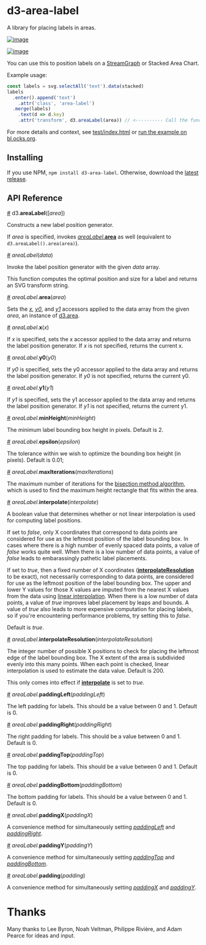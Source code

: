 # d3-area-label

A library for placing labels in areas.

[![image](https://user-images.githubusercontent.com/68416/28745722-a5d9e7a4-749b-11e7-92a8-227a56cd3ead.png)](https://bl.ocks.org/curran/2793201c7025c416c471e30d30546c6b)

[![image](https://user-images.githubusercontent.com/68416/28940637-0376ab84-78b3-11e7-858b-7b0320ea9e5a.png)](https://bl.ocks.org/curran/929c0cb58d5ec8dc1dceb7af20a33320)

You can use this to position labels on a [StreamGraph](http://leebyron.com/streamgraph/) or Stacked Area Chart.

Example usage:

```js
const labels = svg.selectAll('text').data(stacked)
labels
  .enter().append('text')
    .attr('class', 'area-label')
  .merge(labels)
    .text(d => d.key)
    .attr('transform', d3.areaLabel(area)) // <---------- Call the function like this.
```

For more details and context, see [test/index.html](test/index.html) or [run the example on bl.ocks.org](https://bl.ocks.org/curran/2793201c7025c416c471e30d30546c6b).

## Installing

If you use NPM, `npm install d3-area-label`. Otherwise, download the [latest release](https://github.com/curran/d3-area-label/releases/latest).

## API Reference

<a href="#area-label" name="area-label">#</a> d3.<b>areaLabel</b>([<i>area</i>])

Constructs a new label position generator.

If *area* is specified, invokes <a href="#area"><i>areaLabel</i>.<b>area</b></a> as well (equivalent to `d3.areaLabel().area(area)`).

<a name="_areaLabel" href="#_areaLabel">#</a> <i>areaLabel</i>(<i>data</i>)

Invoke the label position generator with the given *data* array.

This function computes the optimal position and size for a label and returns an SVG transform string.

<a name="area" href="#area">#</a> <i>areaLabel</i>.<b>area</b>(<i>area</i>)

Sets the *[x](#x)*, *[y0](#y0)*, and *[y1](#y1)* accessors applied to the data array from the given *area*, an instance of [d3.area](https://github.com/d3/d3-shape#area).

<a name="x" href="#x">#</a> <i>areaLabel</i>.<b>x</b>(<i>x</i>)

If *x* is specified, sets the x accessor applied to the data array and returns the label position generator. If *x* is not specified, returns the current x.

<a name="y0" href="#y0">#</a> <i>areaLabel</i>.<b>y0</b>(<i>y0</i>)

If *y0* is specified, sets the y0 accessor applied to the data array and returns the label position generator. If *y0* is not specified, returns the current y0.

<a name="y1" href="#y1">#</a> <i>areaLabel</i>.<b>y1</b>(<i>y1</i>)

If *y1* is specified, sets the y1 accessor applied to the data array and returns the label position generator. If *y1* is not specified, returns the current y1.

<a name="minHeight" href="#minHeight">#</a> <i>areaLabel</i>.<b>minHeight</b>(<i>minHeight</i>)

The minimum label bounding box height in pixels. Default is 2.

<a name="epsilon" href="#epsilon">#</a> <i>areaLabel</i>.<b>epsilon</b>(<i>epsilon</i>)

The tolerance within we wish to optimize the bounding box height (in pixels). Default is 0.01;

<a name="maxIterations" href="#maxIterations">#</a> <i>areaLabel</i>.<b>maxIterations</b>(<i>maxIterations</i>)

The maximum number of iterations for the [bisection method algorithm](https://en.wikipedia.org/wiki/Bisection_method#Algorithm), which is used to find the maximum height rectangle that fits within the area.

<a name="interpolate" href="#interpolate">#</a> <i>areaLabel</i>.<b>interpolate</b>(<i>interpolate</i>)

A boolean value that determines whether or not linear interpolation is used for computing label positions.

If set to *false*, only X coordinates that correspond to data points are considered for use as the leftmost position of the label bounding box. In cases where there is a high number of evenly spaced data points, a value of *false* works quite well. When there is a low number of data points, a value of *false* leads to embarassingly pathetic label placements.

If set to *true*, then a fixed number of X coordinates (**[interpolateResolution](#interpolateResolution)** to be exact), not necessarily corresponding to data points, are considered for use as the leftmost position of the label bounding box. The upper and lower Y values for those X values are imputed from the nearest X values from the data using [linear interpolation](https://en.wikipedia.org/wiki/Linear_interpolation). When there is a low number of data points, a value of *true* improves label placement by leaps and bounds. A value of *true* also leads to more expensive computation for placing labels, so if you're encountering performance problems, try setting this to *false*.

Default is *true*.

<a name="interpolateResolution" href="#interpolateResolution">#</a> <i>areaLabel</i>.<b>interpolateResolution</b>(<i>interpolateResolution</i>)

The integer number of possible X positions to check for placing the leftmost edge of the label bounding box. The X extent of the area is subdivided evenly into this many points. When each point is checked, linear interpolation is used to estimate the data value. Default is 200.

This only comes into effect if **[interpolate](#interpolate)** is set to *true*.

<a name="paddingLeft" href="#paddingLeft">#</a> <i>areaLabel</i>.<b>paddingLeft</b>(<i>paddingLeft</i>)

The left padding for labels. This should be a value between 0 and 1. Default is 0.

<a name="paddingRight" href="#paddingRight">#</a> <i>areaLabel</i>.<b>paddingRight</b>(<i>paddingRight</i>)

The right padding for labels. This should be a value between 0 and 1. Default is 0.

<a name="paddingTop" href="#paddingTop">#</a> <i>areaLabel</i>.<b>paddingTop</b>(<i>paddingTop</i>)

The top padding for labels. This should be a value between 0 and 1. Default is 0.

<a name="paddingBottom" href="#paddingBottom">#</a> <i>areaLabel</i>.<b>paddingBottom</b>(<i>paddingBottom</i>)

The bottom padding for labels. This should be a value between 0 and 1. Default is 0.

<a name="paddingX" href="#paddingX">#</a> <i>areaLabel</i>.<b>paddingX</b>(<i>paddingX</i>)

A convenience method for simultaneously setting *[paddingLeft](#paddingLeft)* and *[paddingRight](#paddingRight)*.

<a name="paddingY" href="#paddingY">#</a> <i>areaLabel</i>.<b>paddingY</b>(<i>paddingY</i>)

A convenience method for simultaneously setting *[paddingTop](#paddingTop)* and *[paddingBottom](#paddingBottom)*.

<a name="padding" href="#padding">#</a> <i>areaLabel</i>.<b>padding</b>(<i>padding</i>)

A convenience method for simultaneously setting *[paddingX](#paddingX)* and *[paddingY](#paddingY)*.

# Thanks

Many thanks to Lee Byron, Noah Veltman, Philippe Rivière, and Adam Pearce for ideas and input.
